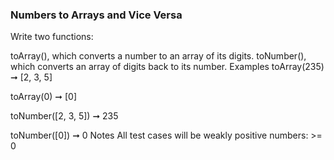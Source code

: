 ### Numbers to Arrays and Vice Versa

Write two functions:

toArray(), which converts a number to an array of its digits.
toNumber(), which converts an array of digits back to its number.
Examples
toArray(235) ➞ [2, 3, 5]

toArray(0) ➞ [0]

toNumber([2, 3, 5]) ➞ 235

toNumber([0]) ➞ 0
Notes
All test cases will be weakly positive numbers: >= 0
